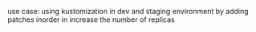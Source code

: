 use case: using kustomization in dev and staging environment by adding patches inorder in increase the number of replicas
